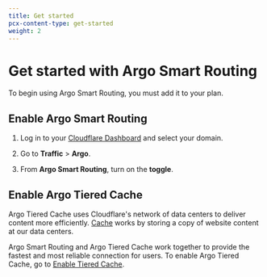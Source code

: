 ```yaml
---
title: Get started
pcx-content-type: get-started
weight: 2
---
```


# Get started with Argo Smart Routing

To begin using Argo Smart Routing, you must add it to your plan.

## Enable Argo Smart Routing

1. Log in to your [Cloudflare Dashboard](https://dash.cloudflare.com/) and select your domain.

1. Go to **Traffic** > **Argo**.

1. From **Argo Smart Routing**, turn on the **toggle**.

## Enable Argo Tiered Cache

Argo Tiered Cache uses Cloudflare's network of data centers to deliver content more efficiently. [Cache](/cache) works by storing a copy of website content at our data centers. 

Argo Smart Routing and Argo Tiered Cache work together to provide the fastest and most reliable connection for users. To enable Argo Tiered Cache, go to [Enable Tiered Cache](/cache/how-to/enable-tiered-cache).
